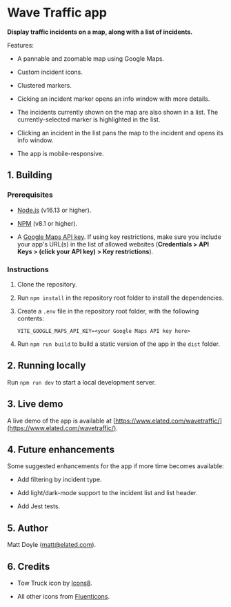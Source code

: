 # Wave Traffic app

**Display traffic incidents on a map, along with a list of incidents.**

Features:

-   A pannable and zoomable map using Google Maps.

-   Custom incident icons.

-   Clustered markers.

-   Cicking an incident marker opens an info window with more details.

-   The incidents currently shown on the map are also shown in a list.
    The currently-selected marker is highlighted in the list.

-   Clicking an incident in the list pans the map to the incident and
    opens its info window.

-   The app is mobile-responsive.

## 1. Building

### Prerequisites

-   [Node.js](https://nodejs.org/en/) (v16.13 or higher).

-   [NPM](https://www.npmjs.com/) (v8.1 or higher).

-   A [Google Maps API key](https://developers.google.com/maps/documentation/javascript/get-api-key). If using key restrictions, make sure you include your app's URL(s) in the list of allowed websites (**Credentials > API Keys > (click your API key) > Key restrictions**).

### Instructions

1. Clone the repository.

2. Run `npm install` in the repository root folder to install the dependencies.

3. Create a `.env` file in the repository root folder, with the following contents:

    `VITE_GOOGLE_MAPS_API_KEY=<your Google Maps API key here>`

4. Run `npm run build` to build a static version of the app in the `dist` folder.

## 2. Running locally

Run `npm run dev` to start a local development server.

## 3. Live demo

A live demo of the app is available at [https://www.elated.com/wavetraffic/](https://www.elated.com/wavetraffic/).

## 4. Future enhancements

Some suggested enhancements for the app if more time becomes available:

-   Add filtering by incident type.

-   Add light/dark-mode support to the incident list and list header.

-   Add Jest tests.

## 5. Author

Matt Doyle (matt@elated.com).

## 6. Credits

-   Tow Truck icon by [Icons8](https://icons8.com/icon/16695/tow-truck).

-   All other icons from [Fluenticons](https://fluenticons.co/).
